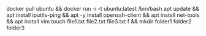 docker pull ubuntu && docker run -i -t ubuntu:latest /bin/bash
apt update && apt install iputils-ping && apt -y install openssh-client && apt install net-tools && apt install vim
touch file1.txt file2.txt file3.txt f && mkdir folder1 folder2 folder3
